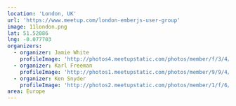 ```yaml
---
location: 'London, UK'
url: 'https://www.meetup.com/london-emberjs-user-group'
image: 11london.png
lat: 51.52086
lng: -0.077703
organizers:
  - organizer: Jamie White
    profileImage: 'http://photos4.meetupstatic.com/photos/member/f/3/4/thumb_65523892.jpeg'
  - organizer: Karl Freeman
    profileImage: 'http://photos1.meetupstatic.com/photos/member/9/9/4/a/thumb_240099242.jpeg'
  - organizer: Ken Snyder
    profileImage: 'http://photos2.meetupstatic.com/photos/member/1/f/6/thumb_38040502.jpeg'
area: Europe
---
```

